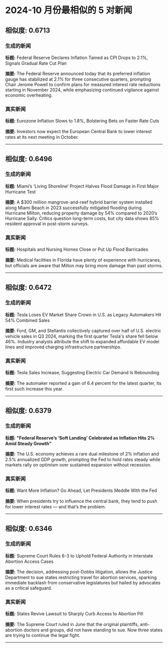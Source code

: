 # 2024-10 月份最相似的 5 对新闻

## 相似度: 0.6713

### 生成的新闻
**标题:** Federal Reserve Declares Inflation Tamed as CPI Drops to 2.1%, Signals Gradual Rate Cut Plan

**摘要:** The Federal Reserve announced today that its preferred inflation gauge has stabilized at 2.1% for three consecutive quarters, prompting Chair Jerome Powell to confirm plans for measured interest rate reductions starting in November 2024, while emphasizing continued vigilance against economic overheating.

### 真实新闻
**标题:** Eurozone Inflation Slows to 1.8%, Bolstering Bets on Faster Rate Cuts

**摘要:** Investors now expect the European Central Bank to lower interest rates at its next meeting in October.

---

## 相似度: 0.6496

### 生成的新闻
**标题:** Miami’s ‘Living Shoreline’ Project Halves Flood Damage in First Major Hurricane Test

**摘要:** A $300 million mangrove-and-reef hybrid barrier system installed along Miami Beach in 2023 successfully mitigated flooding during Hurricane Milton, reducing property damage by 54% compared to 2020’s Hurricane Sally. Critics question long-term costs, but city data shows 85% resident approval in post-storm surveys.

### 真实新闻
**标题:** Hospitals and Nursing Homes Close or Put Up Flood Barricades

**摘要:** Medical facilities in Florida have plenty of experience with hurricanes, but officials are aware that Milton may bring more damage than past storms.

---

## 相似度: 0.6472

### 生成的新闻
**标题:** Tesla Loses EV Market Share Crown in U.S. as Legacy Automakers Hit 54% Combined Sales

**摘要:** Ford, GM, and Stellantis collectively captured over half of U.S. electric vehicle sales in Q3 2024, marking the first quarter Tesla's share fell below 46%. Industry analysts attribute the shift to expanded affordable EV model lines and improved charging infrastructure partnerships.

### 真实新闻
**标题:** Tesla Sales Increase, Suggesting Electric Car Demand Is Rebounding

**摘要:** The automaker reported a gain of 6.4 percent for the latest quarter, its first such increase this year.

---

## 相似度: 0.6379

### 生成的新闻
**标题:** **"Federal Reserve’s ‘Soft Landing’ Celebrated as Inflation Hits 2% Amid Steady Growth"**

**摘要:** The U.S. economy achieves a rare dual milestone of 2% inflation and 2.5% annualized GDP growth, prompting the Fed to hold rates steady while markets rally on optimism over sustained expansion without recession.

### 真实新闻
**标题:** Want More Inflation? Go Ahead, Let Presidents Meddle With the Fed

**摘要:** When presidents try to influence the central bank, they tend to push for lower interest rates — and that’s the problem.

---

## 相似度: 0.6346

### 生成的新闻
**标题:** Supreme Court Rules 6-3 to Uphold Federal Authority in Interstate Abortion Access Cases

**摘要:** The decision, addressing post-Dobbs litigation, allows the Justice Department to sue states restricting travel for abortion services, sparking immediate backlash from conservative legislatures but hailed by advocates as a critical safeguard.

### 真实新闻
**标题:** States Revive Lawsuit to Sharply Curb Access to Abortion Pill

**摘要:** The Supreme Court ruled in June that the original plaintiffs, anti-abortion doctors and groups, did not have standing to sue. Now three states are trying to continue the legal fight.

---

